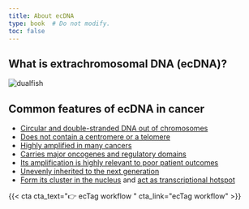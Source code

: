 ```yaml
---
title: About ecDNA
type: book  # Do not modify.
toc: false
---
```


## What is extrachromosomal DNA (ecDNA)?

![dualfish](https://user-images.githubusercontent.com/43884953/155661586-dac99352-97d3-460e-bc56-1acbcf3e2593.png)

## Common features of ecDNA in cancer
- [Circular and double-stranded DNA out of chromosomes](https://pubmed.ncbi.nlm.nih.gov/31748743/)
- [Does not contain a centromere or a telomere](https://pubmed.ncbi.nlm.nih.gov/30872802/)
- [Highly amplified in many cancers](https://pubmed.ncbi.nlm.nih.gov/32807987/)
- [Carries major oncogenes and regulatory domains](https://pubmed.ncbi.nlm.nih.gov/33836152/)
- [Its amplification is highly relevant to poor patient outcomes](https://pubmed.ncbi.nlm.nih.gov/32807987/)
- [Unevenly inherited to the next generation](https://pubmed.ncbi.nlm.nih.gov/34819316/)
- [Form its cluster in the nucleus](https://pubmed.ncbi.nlm.nih.gov/34819316/) and [act as transcriptional hotspot](https://pubmed.ncbi.nlm.nih.gov/34819668/)


{{< cta cta_text="👉 ecTag workflow " cta_link="ecTag workflow" >}}
